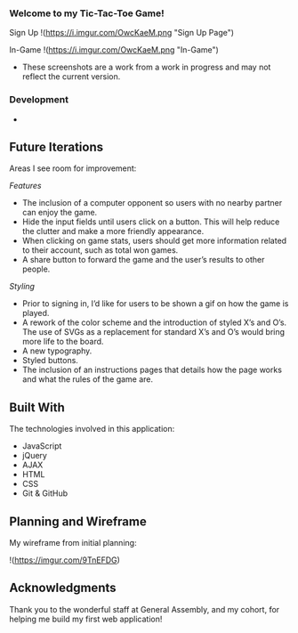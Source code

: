 ### Welcome to my Tic-Tac-Toe Game!



Sign Up
!(https://i.imgur.com/OwcKaeM.png "Sign Up Page")

In-Game
!(https://i.imgur.com/OwcKaeM.png "In-Game")

* These screenshots are a work from a work in progress and may not reflect the current version.

### Development

-

## Future Iterations

Areas I see room for improvement:

*Features*
- The inclusion of a computer opponent so users with no nearby partner can enjoy the game.
- Hide the input fields until users click on a button. This will help reduce the clutter and make a more friendly appearance.
- When clicking on game stats, users should get more information related to their account, such as total won games.
- A share button to forward the game and the user’s results to other people.

*Styling*
- Prior to signing in, I’d like for users to be shown a gif on how the game is played.
- A rework of the color scheme and the introduction of styled X’s and O’s. The use of SVGs as a replacement for standard X’s and O’s would bring more life to the board.
- A new typography.
- Styled buttons.
- The inclusion of an instructions pages that details how the page works and what the rules of the game are.

## Built With

The technologies involved in this application:
- JavaScript
- jQuery
- AJAX
- HTML
- CSS
- Git & GitHub

## Planning and Wireframe

My wireframe from initial planning:

!(https://imgur.com/9TnEFDG)

## Acknowledgments

Thank you to the wonderful staff at General Assembly, and my cohort, for helping me build my first web application!
